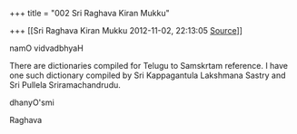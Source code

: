 +++
title = "002 Sri Raghava Kiran Mukku"

+++
[[Sri Raghava Kiran Mukku	2012-11-02, 22:13:05 [Source](https://groups.google.com/g/bvparishat/c/mhor57RYhtQ)]]



namO vidvadbhyaH

  

There are dictionaries compiled for Telugu to Samskrtam reference. I have one such dictionary compiled by Sri Kappagantula Lakshmana Sastry and Sri Pullela Sriramachandrudu.

  

dhanyO'smi

Raghava

